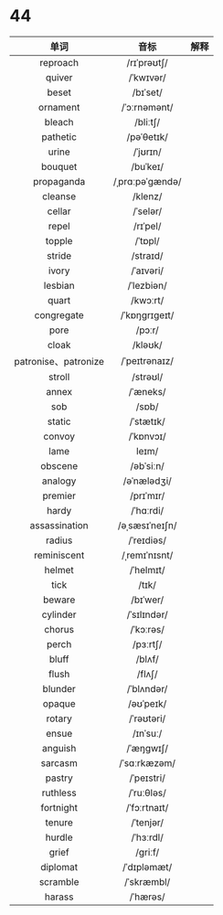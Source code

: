 # 44

|         单词         |      音标       | 解释 |
| :------------------: | :-------------: | :--: |
|       reproach       |   /rɪˈprəʊtʃ/   |      |
|        quiver        |    /ˈkwɪvər/    |      |
|        beset         |    /bɪˈset/     |      |
|       ornament       |  /ˈɔːrnəmənt/   |      |
|        bleach        |    /bliːtʃ/     |      |
|       pathetic       |   /pəˈθetɪk/    |      |
|        urine         |    /ˈjʊrɪn/     |      |
|       bouquet        |    /buˈkeɪ/     |      |
|      propaganda      | /ˌprɑːpəˈɡændə/ |      |
|       cleanse        |     /klenz/     |      |
|        cellar        |    /ˈselər/     |      |
|        repel         |    /rɪˈpel/     |      |
|        topple        |     /ˈtɒpl/     |      |
|        stride        |    /straɪd/     |      |
|        ivory         |    /ˈaɪvəri/    |      |
|       lesbian        |   /ˈlezbiən/    |      |
|        quart         |    /kwɔːrt/     |      |
|      congregate      |  /ˈkɒŋɡrɪɡeɪt/  |      |
|         pore         |     /pɔːr/      |      |
|        cloak         |     /kləʊk/     |      |
| patronise、patronize |  /ˈpeɪtrənaɪz/  |      |
|        stroll        |    /strəʊl/     |      |
|        annex         |    /ˈæneks/     |      |
|         sob          |      /sɒb/      |      |
|        static        |    /ˈstætɪk/    |      |
|        convoy        |    /ˈkɒnvɔɪ/    |      |
|         lame         |      leɪm/      |      |
|       obscene        |    /əbˈsiːn/    |      |
|       analogy        |   /əˈnælədʒi/   |      |
|       premier        |    /prɪˈmɪr/    |      |
|        hardy         |    /ˈhɑːrdi/    |      |
|    assassination     | /əˌsæsɪˈneɪʃn/  |      |
|        radius        |   /ˈreɪdiəs/    |      |
|     reminiscent      |  /ˌremɪˈnɪsnt/  |      |
|        helmet        |    /ˈhelmɪt/    |      |
|         tick         |      /tɪk/      |      |
|        beware        |    /bɪˈwer/     |      |
|       cylinder       |   /ˈsɪlɪndər/   |      |
|        chorus        |    /ˈkɔːrəs/    |      |
|        perch         |    /pɜːrtʃ/     |      |
|        bluff         |     /blʌf/      |      |
|        flush         |     /flʌʃ/      |      |
|       blunder        |   /ˈblʌndər/    |      |
|        opaque        |    /əʊˈpeɪk/    |      |
|        rotary        |   /ˈrəʊtəri/    |      |
|        ensue         |    /ɪnˈsuː/     |      |
|       anguish        |    /ˈæŋɡwɪʃ/    |      |
|       sarcasm        |  /ˈsɑːrkæzəm/   |      |
|        pastry        |   /ˈpeɪstri/    |      |
|       ruthless       |   /ˈruːθləs/    |      |
|      fortnight       |  /ˈfɔːrtnaɪt/   |      |
|        tenure        |    /ˈtenjər/    |      |
|        hurdle        |    /ˈhɜːrdl/    |      |
|        grief         |     /ɡriːf/     |      |
|       diplomat       |   /ˈdɪpləmæt/   |      |
|       scramble       |   /ˈskræmbl/    |      |
|        harass        |    /ˈhærəs/     |      |